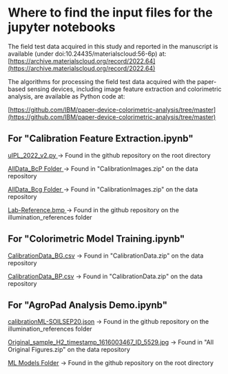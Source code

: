 # Where to find the input files for the jupyter notebooks

The  field  test  data  acquired  in  this  study  and  reported  in  the  manuscript  is  available  (under doi:10.24435/materialscloud:56-6p) at: [https://archive.materialscloud.org/record/2022.64](https://archive.materialscloud.org/record/2022.64)

The algorithms for processing the field test data acquired with the paper-based sensing devices, including image feature extraction and colorimetric analysis, are available as Python code at:

[https://github.com/IBM/paper-device-colorimetric-analysis/tree/master](https://github.com/IBM/paper-device-colorimetric-analysis/tree/master)

## For "Calibration Feature Extraction.ipynb"

[uIPL_2022_v2.py ](https://github.com/IBM/paper-device-colorimetric-analysis/blob/master/uIPL_2022_v2.py)→ Found in the github repository on the root directory

[AllData_BcP Folder ](https://archive.materialscloud.org/record/file?filename=CalibrationImages.zip&record_id=1331)→ Found in "CalibrationImages.zip" on the data repository

[AllData_Bcg Folder ](https://archive.materialscloud.org/record/file?filename=CalibrationImages.zip&record_id=1331)→ Found in "CalibrationImages.zip" on the data repository

[Lab-Reference.bmp ](https://github.com/IBM/paper-device-colorimetric-analysis/blob/master/Illumination_references/Lab-Referece.bmp)→ Found in the github repository on the illumination_references folder

## For "Colorimetric Model Training.ipynb"

[CalibrationData_BG.csv](https://archive.materialscloud.org/record/file?filename=CalibrationData.zip&record_id=1331) → Found in "CalibrationData.zip" on the data repository

[CalibrationData_BP.csv](https://archive.materialscloud.org/record/file?filename=CalibrationData.zip&record_id=1331) → Found in "CalibrationData.zip" on the data repository

## For "AgroPad Analysis Demo.ipynb"

[calibrationML-SOILSEP20.json](https://github.com/IBM/paper-device-colorimetric-analysis/blob/master/Illumination_references/calibrationML-SOILSEP20.json) → Found in the github repository on the illumination_references folder

[Original_sample_H2_timestamp_1616003467_ID_5529.jpg](https://archive.materialscloud.org/record/file?filename=All+Original+Figures.zip&record_id=1331) → Found in "All Original Figures.zip" on the data repository

[ML Models Folder](https://github.com/IBM/paper-device-colorimetric-analysis/tree/master/ML_models) → Found in the github repository on the root directory

